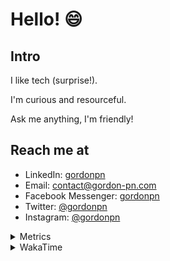 # Hello! 😄

## Intro

I like tech (surprise!).

I'm curious and resourceful.

Ask me anything, I'm friendly!

## Reach me at

- LinkedIn: [gordonpn](https://www.linkedin.com/in/gordonpn/)
- Email: [contact@gordon-pn.com](mailto:contact@gordon-pn.com)
- Facebook Messenger: [gordonpn](https://www.messenger.com/t/Gordonpn)
- Twitter: [@gordonpn](https://twitter.com/Gordonpn)
- Instagram: [@gordonpn](https://www.instagram.com/gordonpn/)

<details>
  <summary>Metrics</summary>

  <img align="center" src="https://github.com/gordonpn/gordonpn/blob/master/github-metrics.svg" alt="GitHub Metrics">

</details>

<details>
  <summary>WakaTime</summary>

  <!--START_SECTION:waka-->
**I'm an Early 🐤** 

```text
🌞 Morning    178 commits    █████░░░░░░░░░░░░░░░░░░░░   21.5% 
🌆 Daytime    320 commits    █████████░░░░░░░░░░░░░░░░   38.65% 
🌃 Evening    294 commits    █████████░░░░░░░░░░░░░░░░   35.51% 
🌙 Night      36 commits     █░░░░░░░░░░░░░░░░░░░░░░░░   4.35%

```
📅 **I'm Most Productive on Wednesday** 

```text
Monday       128 commits    ███░░░░░░░░░░░░░░░░░░░░░░   15.46% 
Tuesday      101 commits    ███░░░░░░░░░░░░░░░░░░░░░░   12.2% 
Wednesday    185 commits    █████░░░░░░░░░░░░░░░░░░░░   22.34% 
Thursday     110 commits    ███░░░░░░░░░░░░░░░░░░░░░░   13.29% 
Friday       121 commits    ███░░░░░░░░░░░░░░░░░░░░░░   14.61% 
Saturday     61 commits     █░░░░░░░░░░░░░░░░░░░░░░░░   7.37% 
Sunday       122 commits    ███░░░░░░░░░░░░░░░░░░░░░░   14.73%

```


📊 **This Week I Spent My Time On** 

```text
💬 Programming Languages: 
Java                     23 hrs 17 mins      ██████████████████████░░░   89.05% 
Markdown                 44 mins             ░░░░░░░░░░░░░░░░░░░░░░░░░   2.81% 
XML                      33 mins             ░░░░░░░░░░░░░░░░░░░░░░░░░   2.15% 
JSON                     29 mins             ░░░░░░░░░░░░░░░░░░░░░░░░░   1.86% 
TypeScript               27 mins             ░░░░░░░░░░░░░░░░░░░░░░░░░   1.78%

🔥 Editors: 
IntelliJ                 25 hrs 4 mins       ████████████████████████░   95.85% 
VS Code                  1 hr 5 mins         █░░░░░░░░░░░░░░░░░░░░░░░░   4.15%

```


 Last Updated on 15/11/2022 10:26:28 UTC
<!--END_SECTION:waka-->
</details>
